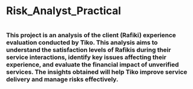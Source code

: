 # Risk_Analyst_Practical
# 
### This project is an analysis of the client (Rafiki) experience evaluation conducted by Tiko. This analysis aims to understand the satisfaction levels of Rafikis during their service interactions, identify key issues affecting their experience, and evaluate the financial impact of unverified services. The insights obtained will help Tiko improve service delivery and manage risks effectively.
